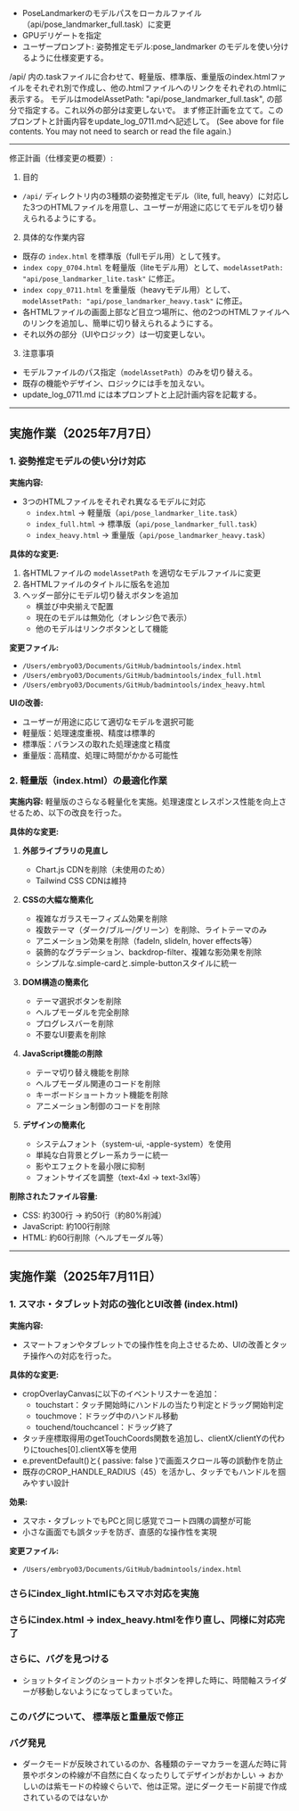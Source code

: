 - PoseLandmarkerのモデルパスをローカルファイル（api/pose_landmarker_full.task）に変更
- GPUデリゲートを指定
- ユーザープロンプト:
姿勢推定モデル:pose_landmarker のモデルを使い分けるように仕様変更する。

/api/ 内の.taskファイルに合わせて、軽量版、標準版、重量版のindex.htmlファイルをそれぞれ別で作成し、他の.htmlファイルへのリンクをそれぞれの.htmlに表示する。
モデルはmodelAssetPath: "api/pose_landmarker_full.task", の部分で指定する。これ以外の部分は変更しないで。
まず修正計画を立てて。このプロンプトと計画内容をupdate_log_0711.mdへ記述して。 (See <attachments> above for file contents. You may not need to search or read the file again.)

---

修正計画（仕様変更の概要）:

1. 目的
- `/api/` ディレクトリ内の3種類の姿勢推定モデル（lite, full, heavy）に対応した3つのHTMLファイルを用意し、ユーザーが用途に応じてモデルを切り替えられるようにする。

2. 具体的な作業内容
- 既存の `index.html` を標準版（fullモデル用）として残す。
- `index copy_0704.html` を軽量版（liteモデル用）として、`modelAssetPath: "api/pose_landmarker_lite.task"` に修正。
- `index copy_0711.html` を重量版（heavyモデル用）として、`modelAssetPath: "api/pose_landmarker_heavy.task"` に修正。
- 各HTMLファイルの画面上部など目立つ場所に、他の2つのHTMLファイルへのリンクを追加し、簡単に切り替えられるようにする。
- それ以外の部分（UIやロジック）は一切変更しない。

3. 注意事項
- モデルファイルのパス指定（`modelAssetPath`）のみを切り替える。
- 既存の機能やデザイン、ロジックには手を加えない。
- update_log_0711.md には本プロンプトと上記計画内容を記載する。

---

## 実施作業（2025年7月7日）

### 1. 姿勢推定モデルの使い分け対応

**実施内容:**
- 3つのHTMLファイルをそれぞれ異なるモデルに対応
  - `index.html` → 軽量版（`api/pose_landmarker_lite.task`）
  - `index_full.html` → 標準版（`api/pose_landmarker_full.task`）
  - `index_heavy.html` → 重量版（`api/pose_landmarker_heavy.task`）

**具体的な変更:**
1. 各HTMLファイルの `modelAssetPath` を適切なモデルファイルに変更
2. 各HTMLファイルのタイトルに版名を追加
3. ヘッダー部分にモデル切り替えボタンを追加
   - 横並び中央揃えで配置
   - 現在のモデルは無効化（オレンジ色で表示）
   - 他のモデルはリンクボタンとして機能

**変更ファイル:**
- `/Users/embryo03/Documents/GitHub/badmintools/index.html`
- `/Users/embryo03/Documents/GitHub/badmintools/index_full.html`
- `/Users/embryo03/Documents/GitHub/badmintools/index_heavy.html`

**UIの改善:**
- ユーザーが用途に応じて適切なモデルを選択可能
- 軽量版：処理速度重視、精度は標準的
- 標準版：バランスの取れた処理速度と精度
- 重量版：高精度、処理に時間がかかる可能性

### 2. 軽量版（index.html）の最適化作業

**実施内容:**
軽量版のさらなる軽量化を実施。処理速度とレスポンス性能を向上させるため、以下の改良を行った。

**具体的な変更:**

1. **外部ライブラリの見直し**
   - Chart.js CDNを削除（未使用のため）
   - Tailwind CSS CDNは維持

2. **CSSの大幅な簡素化**
   - 複雑なガラスモーフィズム効果を削除
   - 複数テーマ（ダーク/ブルー/グリーン）を削除、ライトテーマのみ
   - アニメーション効果を削除（fadeIn, slideIn, hover effects等）
   - 装飾的なグラデーション、backdrop-filter、複雑な影効果を削除
   - シンプルな.simple-cardと.simple-buttonスタイルに統一

3. **DOM構造の簡素化**
   - テーマ選択ボタンを削除
   - ヘルプモーダルを完全削除
   - プログレスバーを削除
   - 不要なUI要素を削除

4. **JavaScript機能の削除**
   - テーマ切り替え機能を削除
   - ヘルプモーダル関連のコードを削除
   - キーボードショートカット機能を削除
   - アニメーション制御のコードを削除

5. **デザインの簡素化**
   - システムフォント（system-ui, -apple-system）を使用
   - 単純な白背景とグレー系カラーに統一
   - 影やエフェクトを最小限に抑制
   - フォントサイズを調整（text-4xl → text-3xl等）

**削除されたファイル容量:**
- CSS: 約300行 → 約50行（約80%削減）
- JavaScript: 約100行削除
- HTML: 約60行削除（ヘルプモーダル等）

---

## 実施作業（2025年7月11日）

### 1. スマホ・タブレット対応の強化とUI改善 (index.html)

**実施内容:**
- スマートフォンやタブレットでの操作性を向上させるため、UIの改善とタッチ操作への対応を行った。

**具体的な変更:**
- cropOverlayCanvasに以下のイベントリスナーを追加：
  - touchstart：タッチ開始時にハンドルの当たり判定とドラッグ開始判定
  - touchmove：ドラッグ中のハンドル移動
  - touchend/touchcancel：ドラッグ終了
- タッチ座標取得用のgetTouchCoords関数を追加し、clientX/clientYの代わりにtouches[0].clientX等を使用
- e.preventDefault()と{ passive: false }で画面スクロール等の誤動作を防止
- 既存のCROP_HANDLE_RADIUS（45）を活かし、タッチでもハンドルを掴みやすい設計

**効果:**
- スマホ・タブレットでもPCと同じ感覚でコート四隅の調整が可能
- 小さな画面でも誤タッチを防ぎ、直感的な操作性を実現

**変更ファイル:**
- `/Users/embryo03/Documents/GitHub/badmintools/index.html`


### さらにindex_light.htmlにもスマホ対応を実施
### さらにindex.html → index_heavy.htmlを作り直し、同様に対応完了
### さらに、バグを見つける
- ショットタイミングのショートカットボタンを押した時に、時間軸スライダーが移動しないようになってしまっていた。
### このバグについて、 標準版と重量版で修正

### バグ発見
- ダークモードが反映されているのか、各種類のテーマカラーを選んだ時に背景やボタンの枠線が不自然に白くなったりしてデザインがおかしい
→ おかしいのは紫モードの枠線ぐらいで、他は正常。逆にダークモード前提で作成されているのではないか